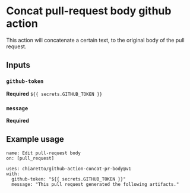 # Concat pull-request body github action

This action will concatenate a certain text, to the original body of the pull request.
## Inputs

### `github-token`

**Required** `${{ secrets.GITHUB_TOKEN }}`

### `message`

**Required** 

## Example usage

```
name: Edit pull-request body
on: [pull_request]

uses: chiaretto/github-action-concat-pr-body@v1
with:
  github-token: "${{ secrets.GITHUB_TOKEN }}"
  message: "This pull request generated the following artifacts."
```

